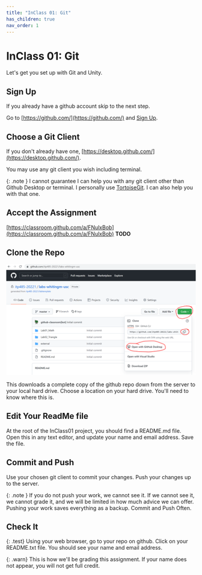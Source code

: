 ```yaml
---
title: "InClass 01: Git"
has_children: true
nav_order: 1
---
```


# InClass 01: Git

Let's get you set up with Git and Unity.

## Sign Up

If you already have a github account skip to the next step.

Go to [https://github.com/](https://github.com/) and [Sign Up](https://github.com/signup?ref_cta=Sign+up&ref_loc=header+logged+out&ref_page=%2F&source=header-home).

## Choose a Git Client

If you don't already have one, [https://desktop.github.com/](https://desktop.github.com/).

You may use any git client you wish including terminal. 

{: .note }
I cannot guarantee I can help you with any git client other than Github Desktop or terminal.
I personally use [TortoiseGit](https://tortoisegit.org/download/). I can also help you with that one.

## Accept the Assignment

[https://classroom.github.com/a/FNulxBob](https://classroom.github.com/a/FNulxBob) **TODO**

## Clone the Repo

![Clone The Repo](images/gitclone.png "Clone The Repo")

This downloads a complete copy of the github repo down from the server to your local hard drive.
Choose a location on your hard drive. You'll need to know where this is.

## Edit Your ReadMe file

At the root of the InClass01 project, you should find a README.md file.
Open this in any text editor, and update your name and email address.
Save the file.

## Commit and Push

Use your chosen git client to commit your changes.
Push your changes up to the server.

{: .note }
If you do not push your work, we cannot see it.
If we cannot see it, we cannot grade it, and we will be limited in how much advice we can offer.
Pushing your work saves everything as a backup.
Commit and Push Often.

## Check It

{: .test}
Using your web browser, go to your repo on github.
Click on your README.txt file.
You should see your name and email address.

{: .warn}
This is how we'll be grading this assignment.
If your name does not appear, you will not get full credit.




